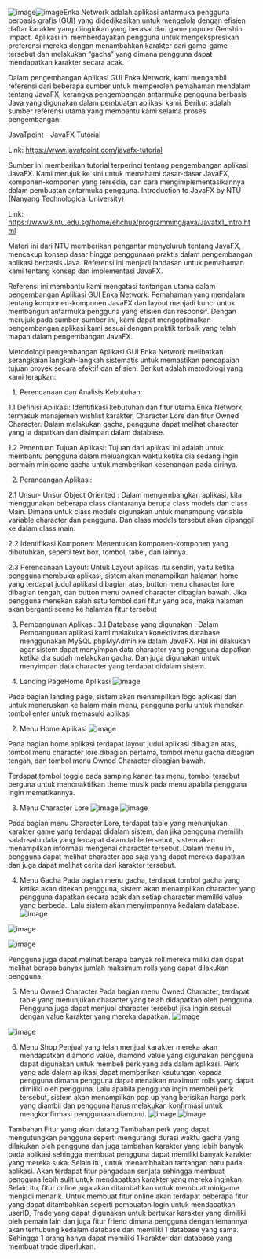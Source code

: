 ![image](https://github.com/putukrisnanda/Enka.Network-Gacha-Feature-Application/assets/114864739/669fe975-6cea-4bbe-9e93-ff1426d9724a)![image](https://github.com/putukrisnanda/Enka.Network-Gacha-Feature-Application/assets/114864739/f21090e6-5909-4b4a-bc54-a2285a5d0aca)Enka Network adalah aplikasi antarmuka pengguna berbasis grafis (GUI) yang didedikasikan untuk mengelola dengan efisien daftar karakter yang diinginkan yang berasal dari game populer Genshin Impact. Aplikasi ini memberdayakan pengguna untuk mengekspresikan preferensi mereka dengan menambahkan karakter dari game-game tersebut dan melakukan “gacha” yang dimana pengguna dapat mendapatkan karakter secara acak.

Dalam pengembangan Aplikasi GUI Enka Network, kami mengambil referensi dari beberapa sumber untuk memperoleh pemahaman mendalam tentang JavaFX, kerangka pengembangan antarmuka pengguna berbasis Java yang digunakan dalam pembuatan aplikasi kami. Berikut adalah sumber referensi utama yang membantu kami selama proses pengembangan:

JavaTpoint - JavaFX Tutorial

Link: https://www.javatpoint.com/javafx-tutorial

Sumber ini memberikan tutorial terperinci tentang pengembangan aplikasi JavaFX. Kami merujuk ke sini untuk memahami dasar-dasar JavaFX, komponen-komponen yang tersedia, dan cara mengimplementasikannya dalam pembuatan antarmuka pengguna.
Introduction to JavaFX by NTU (Nanyang Technological University)

Link: https://www3.ntu.edu.sg/home/ehchua/programming/java/Javafx1_intro.html

Materi ini dari NTU memberikan pengantar menyeluruh tentang JavaFX, mencakup konsep dasar hingga penggunaan praktis dalam pengembangan aplikasi berbasis Java. Referensi ini menjadi landasan untuk pemahaman kami tentang konsep dan implementasi JavaFX.

Referensi ini membantu kami mengatasi tantangan utama dalam pengembangan Aplikasi GUI Enka Network. Pemahaman yang mendalam tentang komponen-komponen JavaFX dan layout menjadi kunci untuk membangun antarmuka pengguna yang efisien dan responsif. Dengan merujuk pada sumber-sumber ini, kami dapat mengoptimalkan pengembangan aplikasi kami sesuai dengan praktik terbaik yang telah mapan dalam pengembangan JavaFX.

Metodologi pengembangan Aplikasi GUI Enka Network melibatkan serangkaian langkah-langkah sistematis untuk memastikan pencapaian tujuan proyek secara efektif dan efisien. Berikut adalah metodologi yang kami terapkan:

1.	Perencanaan dan Analisis Kebutuhan:

1.1 Definisi Aplikasi:
Identifikasi kebutuhan dan fitur utama Enka Network, termasuk manajemen wishlist karakter, Character Lore dan fitur Owned Character. Dalam melakukan gacha, pengguna dapat melihat character yang ia dapatkan dan disimpan dalam database.

1.2 Penentuan Tujuan Aplikasi:
Tujuan dari aplikasi ini adalah untuk membantu pengguna dalam meluangkan waktu ketika dia sedang ingin bermain minigame gacha untuk memberikan kesenangan pada dirinya.

2.	Perancangan Aplikasi:

2.1	Unsur- Unsur Object Oriented :
Dalam mengembangkan aplikasi, kita menggunakan beberapa class diantaranya berupa class models dan class Main. Dimana untuk class models digunakan untuk menampung variable variable character dan pengguna. Dan class models tersebut akan dipanggil ke dalam class main.

2.2 Identifikasi Komponen:
Menentukan komponen-komponen yang dibutuhkan, seperti text box, tombol, tabel, dan lainnya.

2.3 Perencanaan Layout:
Untuk Layout aplikasi itu sendiri, yaitu ketika pengguna membuka aplikasi, sistem akan menampilkan halaman home yang terdapat judul aplikasi dibagian atas, button  menu character lore dibagian tengah, dan button menu owned character dibagian bawah. Jika pengguna menekan salah satu tombol dari fitur yang ada, maka halaman akan berganti scene ke halaman fitur tersebut

3.	Pembangunan Aplikasi:
3.1 Database yang digunakan :
Dalam Pembangunan aplikasi kami melakukan konektivitas database menggunakan MySQL phpMyAdmin ke dalam JavaFX. Hal ini dilakukan agar sistem dapat menyimpan data character yang pengguna dapatkan ketika dia sudah melakukan gacha. Dan juga digunakan untuk menyimpan data character yang terdapat didalam sistem.

1.	Landing PageHome Aplikasi
![image](https://github.com/putukrisnanda/Enka.Network-Gacha-Feature-Application/assets/114864739/e071b48e-f62d-4b2b-86b1-8fbd0f6fafd0)

Pada bagian landing page, sistem akan menampilkan logo aplikasi dan untuk meneruskan ke halam main menu, pengguna perlu untuk menekan tombol enter untuk memasuki aplikasi 

2.	Menu Home Aplikasi
![image](https://github.com/putukrisnanda/Enka.Network-Gacha-Feature-Application/assets/114864739/dcc74b92-9e5d-45c0-9258-d3fb8af9739f)

Pada bagian home aplikasi terdapat layout judul aplikasi dibagian atas, tombol menu character lore dibagian pertama, tombol menu gacha dibagian tengah, dan tombol menu Owned Character dibagian bawah.

Terdapat tombol toggle pada samping kanan tas menu, tombol tersebut berguna untuk menonaktifkan theme musik pada menu apabila pengguna ingin mematikannya.

3.	Menu Character Lore
![image](https://github.com/putukrisnanda/Enka.Network-Gacha-Feature-Application/assets/114864739/e05a433c-07c6-4031-8156-a637901e7b54)
![image](https://github.com/putukrisnanda/Enka.Network-Gacha-Feature-Application/assets/114864739/54dfb225-c796-4b67-ae87-dcf3ee37b993)

Pada bagian menu Character Lore,  terdapat table yang menunjukan karakter game yang terdapat didalam sistem, dan jika pengguna memilih salah satu data yang terdapat dalam table tersebut, sistem akan menampilkan informasi mengenai character tersebut.
Dalam menu ini, pengguna dapat melihat character apa saja yang dapat mereka dapatkan dan juga dapat melihat cerita dari karakter tersebut. 

4.	Menu Gacha
Pada bagian menu gacha, terdapat tombol gacha  yang ketika akan ditekan pengguna, sistem akan menampilkan character yang pengguna dapatkan secara acak dan setiap character memiliki value yang berbeda.. Lalu sistem akan menyimpannya kedalam database.
![image](https://github.com/putukrisnanda/Enka.Network-Gacha-Feature-Application/assets/114864739/a0979bea-23db-4db6-9a06-b910b7bd61b0)

![image](https://github.com/putukrisnanda/Enka.Network-Gacha-Feature-Application/assets/114864739/f678b9f1-aa7f-49ec-8baa-e424c798dbcf)

![image](https://github.com/putukrisnanda/Enka.Network-Gacha-Feature-Application/assets/114864739/00d48bc5-c6f9-460b-8021-17d271d26dfc)


Pengguna juga dapat melihat berapa banyak roll mereka miliki dan dapat melihat berapa banyak jumlah maksimum rolls yang dapat dilakukan pengguna.

5.	Menu Owned Character
Pada bagian menu Owned Character, terdapat table yang menunjukan character yang telah didapatkan oleh pengguna. Pengguna juga dapat menjual character tersebut jika ingin sesuai dengan value karakter yang mereka dapatkan.
![image](https://github.com/putukrisnanda/Enka.Network-Gacha-Feature-Application/assets/114864739/d84f00b6-b9a5-4995-a672-8a7e113f0eba)

![image](https://github.com/putukrisnanda/Enka.Network-Gacha-Feature-Application/assets/114864739/4d37adbe-5c61-4ba9-ad71-422643bf712a)

6.	Menu Shop
Penjual yang telah menjual karakter mereka akan mendapatkan diamond value, diamond value yang digunakan pengguna dapat digunakan untuk membeli perk yang ada dalam aplikasi. Perk yang ada dalam aplikasi dapat memberikan keutungan kepada pengguna dimana pengguna dapat menaikan maximum rolls yang dapat dimiliki oleh pengguna.
Lalu apabila pengguna ingin membeli perk tersebut, sistem akan menampilkan pop up yang berisikan harga perk yang diambil dan pengguna harus melakukan konfirmasi untuk mengkonfirmasi penggunaan diamond.
![image](https://github.com/putukrisnanda/Enka.Network-Gacha-Feature-Application/assets/114864739/184137fd-f3e9-4e85-99fa-c34acf336d15)
![image](https://github.com/putukrisnanda/Enka.Network-Gacha-Feature-Application/assets/114864739/3d1c006c-949c-4e96-b61d-9b9a5e7d1255)


Tambahan Fitur yang akan datang
Tambahan perk yang dapat mengutungkan pengguna seperti mengurangi durasi waktu gacha yang dilakukan oleh pengguna dan juga tambahan karakter yang lebih banyak pada aplikasi sehingga membuat pengguna dapat memiliki banyak karakter yang mereka suka. Selain itu, untuk menambhakan tantangan baru pada aplikasi. Akan terdapat fitur pengadaan senjata sehingga membuat pengguna lebih sulit untuk mendapatkan karakter yang mereka inginkan.
	Selain itu, fitur online juga akan ditambahkan untuk membuat minigame menjadi menarik. Untuk membuat fitur online akan terdapat beberapa fitur yang dapat ditambahkan seperti pembuatan login untuk mendapatkan userID, Trade yang dapat digunakan untuk bertukar karakter yang dimiliki oleh pemain lain dan juga fitur friend dimana pengguna dengan temannya akan terhubung kedalam database dan memiliki 1 database yang sama. Sehingga 1 orang hanya dapat memiliki 1 karakter dari database yang membuat trade diperlukan.
